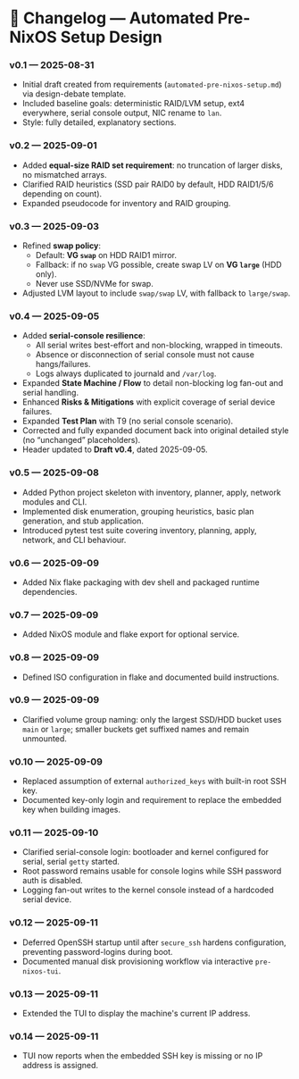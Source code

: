 # 📜 Changelog — Automated Pre-NixOS Setup Design

### v0.1 — 2025-08-31
- Initial draft created from requirements (`automated-pre-nixos-setup.md`) via design-debate template.  
- Included baseline goals: deterministic RAID/LVM setup, ext4 everywhere, serial console output, NIC rename to `lan`.  
- Style: fully detailed, explanatory sections.

### v0.2 — 2025-09-01
- Added **equal-size RAID set requirement**: no truncation of larger disks, no mismatched arrays.  
- Clarified RAID heuristics (SSD pair RAID0 by default, HDD RAID1/5/6 depending on count).  
- Expanded pseudocode for inventory and RAID grouping.

### v0.3 — 2025-09-03
- Refined **swap policy**:  
  - Default: **VG `swap`** on HDD RAID1 mirror.  
  - Fallback: if no `swap` VG possible, create swap LV on **VG `large`** (HDD only).  
  - Never use SSD/NVMe for swap.  
- Adjusted LVM layout to include `swap/swap` LV, with fallback to `large/swap`.

### v0.4 — 2025-09-05
- Added **serial-console resilience**:  
  - All serial writes best-effort and non-blocking, wrapped in timeouts.  
  - Absence or disconnection of serial console must not cause hangs/failures.  
  - Logs always duplicated to journald and `/var/log`.  
- Expanded **State Machine / Flow** to detail non-blocking log fan-out and serial handling.  
- Enhanced **Risks & Mitigations** with explicit coverage of serial device failures.  
- Expanded **Test Plan** with T9 (no serial console scenario).  
- Corrected and fully expanded document back into original detailed style (no “unchanged” placeholders).  
- Header updated to **Draft v0.4**, dated 2025-09-05.

### v0.5 — 2025-09-08
- Added Python project skeleton with inventory, planner, apply, network modules and CLI.
- Implemented disk enumeration, grouping heuristics, basic plan generation, and stub application.
- Introduced pytest test suite covering inventory, planning, apply, network, and CLI behaviour.

### v0.6 — 2025-09-09
- Added Nix flake packaging with dev shell and packaged runtime dependencies.

### v0.7 — 2025-09-09
- Added NixOS module and flake export for optional service.

### v0.8 — 2025-09-09
- Defined ISO configuration in flake and documented build instructions.

### v0.9 — 2025-09-09
- Clarified volume group naming: only the largest SSD/HDD bucket uses `main` or `large`; smaller buckets get suffixed names and remain unmounted.

### v0.10 — 2025-09-09
- Replaced assumption of external `authorized_keys` with built-in root SSH key.
- Documented key-only login and requirement to replace the embedded key when building images.

### v0.11 — 2025-09-10
- Clarified serial-console login: bootloader and kernel configured for serial, serial `getty` started.
- Root password remains usable for console logins while SSH password auth is disabled.
- Logging fan-out writes to the kernel console instead of a hardcoded serial device.

### v0.12 — 2025-09-11
- Deferred OpenSSH startup until after `secure_ssh` hardens configuration, preventing password-logins during boot.
- Documented manual disk provisioning workflow via interactive `pre-nixos-tui`.

### v0.13 — 2025-09-11
- Extended the TUI to display the machine's current IP address.

### v0.14 — 2025-09-11
- TUI now reports when the embedded SSH key is missing or no IP address is
  assigned.
